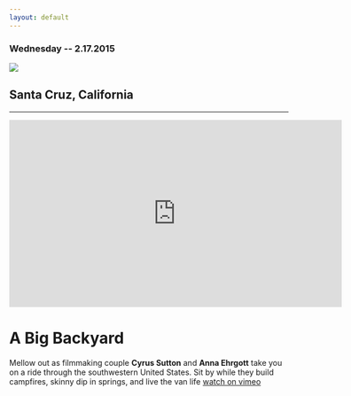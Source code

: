 ```yaml
---
layout: default
---
```


### Wednesday -- 2.17.2015
![]({{site.baseurl/images/hartley-3.jpg}})
<h4><i class="em em-ocean"></i></h4>

## Santa Cruz, California
---
  <div class="video-container">
  <iframe src="https://player.vimeo.com/video/135811337" width="600" height="338" frameborder="0" webkitallowfullscreen mozallowfullscreen allowfullscreen></iframe>
  </div>

# A Big Backyard
Mellow out as filmmaking couple **Cyrus Sutton** and **Anna Ehrgott** take you on a ride through the southwestern United States. Sit by while they build campfires, skinny dip in springs, and live the van life
[watch on vimeo](https://vimeo.com/135811337)
